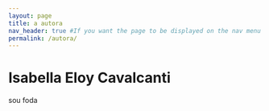 ```yaml
---
layout: page
title: a autora
nav_header: true #If you want the page to be displayed on the nav menu on top of the site, leave "true" here. If not, you can leave it blank
permalink: /autora/
---
```

# Isabella Eloy Cavalcanti

sou foda